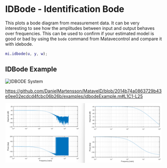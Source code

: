 # IDBode - Identification Bode
This plots a bode diagram from measurement data. It can be very interesting to see how the amplitudes between input and output behaves over frequencies. This can be used to confirm if your estimated model is good or bad by using the `bode` command from Matavecontrol and compare it with idebode.

```matlab
mi.idbode(u, y, w);
```

## IDBode Example

![IDBODE System](../pictures/IDBODE_System.png)

https://github.com/DanielMartensson/MataveID/blob/2014b74a0863729b43e0ee02ecdcd4fcbc06b26b/examples/idbodeExample.m#L1C1-L25

![IDBODE Result](../pictures/IDBODE_Result.png)